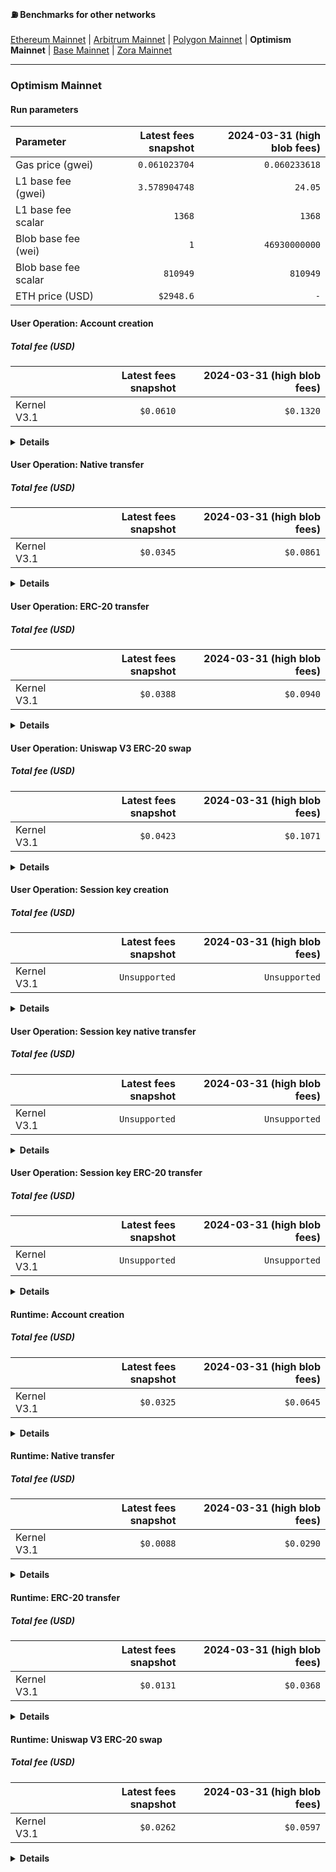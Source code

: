 #### ⛽️ Benchmarks for other networks

[Ethereum Mainnet](/benchmarks/ethereum.md) | [Arbitrum Mainnet](/benchmarks/arbitrum.md) | [Polygon Mainnet](/benchmarks/polygon.md) | **Optimism Mainnet** | [Base Mainnet](/benchmarks/base.md) | [Zora Mainnet](/benchmarks/zora.md)

---

<!-- BENCHMARK_RESULTS -->

### Optimism Mainnet

#### Run parameters

| Parameter            | Latest fees snapshot | 2024-03-31 (high blob fees) |
| :------------------- | -------------------: | --------------------------: |
| Gas price (gwei)     |        `0.061023704` |               `0.060233618` |
| L1 base fee (gwei)   |        `3.578904748` |                     `24.05` |
| L1 base fee scalar   |               `1368` |                      `1368` |
| Blob base fee (wei)  |                  `1` |               `46930000000` |
| Blob base fee scalar |             `810949` |                    `810949` |
| ETH price (USD)      |            `$2948.6` |                         `-` |

#### User Operation: Account creation

##### Total fee (USD)

|             | Latest fees snapshot | 2024-03-31 (high blob fees) |
| :---------- | -------------------: | --------------------------: |
| Kernel V3.1 |            `$0.0610` |                   `$0.1320` |

<details>
<summary><b>Details</b></summary>

##### Latest fees snapshot

|             | Execution gas | Execution fee (ETH) |  L1 gas |  L1 fee (ETH) | Total fee (ETH) | Total fee (USD) |
| :---------- | ------------: | ------------------: | ------: | ------------: | --------------: | --------------: |
| Kernel V3.1 |      `338419` |       `0.000020652` | `10108` | `0.000000049` |   `0.000020701` |       `$0.0610` |

##### 2024-03-31 (high blob fees)

|             | Execution gas | Execution fee (ETH) |  L1 gas |  L1 fee (ETH) | Total fee (ETH) | Total fee (USD) |
| :---------- | ------------: | ------------------: | ------: | ------------: | --------------: | --------------: |
| Kernel V3.1 |      `338419` |       `0.000020384` | `10108` | `0.000024376` |   `0.000044760` |       `$0.1320` |

</details>

#### User Operation: Native transfer

##### Total fee (USD)

|             | Latest fees snapshot | 2024-03-31 (high blob fees) |
| :---------- | -------------------: | --------------------------: |
| Kernel V3.1 |            `$0.0345` |                   `$0.0861` |

<details>
<summary><b>Details</b></summary>

##### Latest fees snapshot

|             | Execution gas | Execution fee (ETH) | L1 gas |  L1 fee (ETH) | Total fee (ETH) | Total fee (USD) |
| :---------- | ------------: | ------------------: | -----: | ------------: | --------------: | --------------: |
| Kernel V3.1 |      `190912` |       `0.000011650` | `7336` | `0.000000036` |   `0.000011686` |       `$0.0345` |

##### 2024-03-31 (high blob fees)

|             | Execution gas | Execution fee (ETH) | L1 gas |  L1 fee (ETH) | Total fee (ETH) | Total fee (USD) |
| :---------- | ------------: | ------------------: | -----: | ------------: | --------------: | --------------: |
| Kernel V3.1 |      `190912` |       `0.000011499` | `7336` | `0.000017691` |   `0.000029190` |       `$0.0861` |

</details>

#### User Operation: ERC-20 transfer

##### Total fee (USD)

|             | Latest fees snapshot | 2024-03-31 (high blob fees) |
| :---------- | -------------------: | --------------------------: |
| Kernel V3.1 |            `$0.0388` |                   `$0.0940` |

<details>
<summary><b>Details</b></summary>

##### Latest fees snapshot

|             | Execution gas | Execution fee (ETH) | L1 gas |  L1 fee (ETH) | Total fee (ETH) | Total fee (USD) |
| :---------- | ------------: | ------------------: | -----: | ------------: | --------------: | --------------: |
| Kernel V3.1 |      `214817` |       `0.000013109` | `7856` | `0.000000038` |   `0.000013147` |       `$0.0388` |

##### 2024-03-31 (high blob fees)

|             | Execution gas | Execution fee (ETH) | L1 gas |  L1 fee (ETH) | Total fee (ETH) | Total fee (USD) |
| :---------- | ------------: | ------------------: | -----: | ------------: | --------------: | --------------: |
| Kernel V3.1 |      `214817` |       `0.000012939` | `7856` | `0.000018945` |   `0.000031884` |       `$0.0940` |

</details>

#### User Operation: Uniswap V3 ERC-20 swap

##### Total fee (USD)

|             | Latest fees snapshot | 2024-03-31 (high blob fees) |
| :---------- | -------------------: | --------------------------: |
| Kernel V3.1 |            `$0.0423` |                   `$0.1071` |

<details>
<summary><b>Details</b></summary>

##### Latest fees snapshot

|             | Execution gas | Execution fee (ETH) | L1 gas |  L1 fee (ETH) | Total fee (ETH) | Total fee (USD) |
| :---------- | ------------: | ------------------: | -----: | ------------: | --------------: | --------------: |
| Kernel V3.1 |      `234378` |       `0.000014303` | `9212` | `0.000000045` |   `0.000014348` |       `$0.0423` |

##### 2024-03-31 (high blob fees)

|             | Execution gas | Execution fee (ETH) | L1 gas |  L1 fee (ETH) | Total fee (ETH) | Total fee (USD) |
| :---------- | ------------: | ------------------: | -----: | ------------: | --------------: | --------------: |
| Kernel V3.1 |      `234378` |       `0.000014117` | `9212` | `0.000022215` |   `0.000036332` |       `$0.1071` |

</details>

#### User Operation: Session key creation

##### Total fee (USD)

|             | Latest fees snapshot | 2024-03-31 (high blob fees) |
| :---------- | -------------------: | --------------------------: |
| Kernel V3.1 |        `Unsupported` |               `Unsupported` |

<details>
<summary><b>Details</b></summary>

##### Latest fees snapshot

|             | Execution gas | Execution fee (ETH) | L1 gas | L1 fee (ETH) | Total fee (ETH) | Total fee (USD) |
| :---------- | ------------: | ------------------: | -----: | -----------: | --------------: | --------------: |
| Kernel V3.1 |           `-` |                 `-` |    `-` |          `-` |             `-` |             `-` |

##### 2024-03-31 (high blob fees)

|             | Execution gas | Execution fee (ETH) | L1 gas | L1 fee (ETH) | Total fee (ETH) | Total fee (USD) |
| :---------- | ------------: | ------------------: | -----: | -----------: | --------------: | --------------: |
| Kernel V3.1 |           `-` |                 `-` |    `-` |          `-` |             `-` |             `-` |

</details>

#### User Operation: Session key native transfer

##### Total fee (USD)

|             | Latest fees snapshot | 2024-03-31 (high blob fees) |
| :---------- | -------------------: | --------------------------: |
| Kernel V3.1 |        `Unsupported` |               `Unsupported` |

<details>
<summary><b>Details</b></summary>

##### Latest fees snapshot

|             | Execution gas | Execution fee (ETH) | L1 gas | L1 fee (ETH) | Total fee (ETH) | Total fee (USD) |
| :---------- | ------------: | ------------------: | -----: | -----------: | --------------: | --------------: |
| Kernel V3.1 |           `-` |                 `-` |    `-` |          `-` |             `-` |             `-` |

##### 2024-03-31 (high blob fees)

|             | Execution gas | Execution fee (ETH) | L1 gas | L1 fee (ETH) | Total fee (ETH) | Total fee (USD) |
| :---------- | ------------: | ------------------: | -----: | -----------: | --------------: | --------------: |
| Kernel V3.1 |           `-` |                 `-` |    `-` |          `-` |             `-` |             `-` |

</details>

#### User Operation: Session key ERC-20 transfer

##### Total fee (USD)

|             | Latest fees snapshot | 2024-03-31 (high blob fees) |
| :---------- | -------------------: | --------------------------: |
| Kernel V3.1 |        `Unsupported` |               `Unsupported` |

<details>
<summary><b>Details</b></summary>

##### Latest fees snapshot

|             | Execution gas | Execution fee (ETH) | L1 gas | L1 fee (ETH) | Total fee (ETH) | Total fee (USD) |
| :---------- | ------------: | ------------------: | -----: | -----------: | --------------: | --------------: |
| Kernel V3.1 |           `-` |                 `-` |    `-` |          `-` |             `-` |             `-` |

##### 2024-03-31 (high blob fees)

|             | Execution gas | Execution fee (ETH) | L1 gas | L1 fee (ETH) | Total fee (ETH) | Total fee (USD) |
| :---------- | ------------: | ------------------: | -----: | -----------: | --------------: | --------------: |
| Kernel V3.1 |           `-` |                 `-` |    `-` |          `-` |             `-` |             `-` |

</details>

#### Runtime: Account creation

##### Total fee (USD)

|             | Latest fees snapshot | 2024-03-31 (high blob fees) |
| :---------- | -------------------: | --------------------------: |
| Kernel V3.1 |            `$0.0325` |                   `$0.0645` |

<details>
<summary><b>Details</b></summary>

##### Latest fees snapshot

|             | Execution gas | Execution fee (ETH) | L1 gas |  L1 fee (ETH) | Total fee (ETH) | Total fee (USD) |
| :---------- | ------------: | ------------------: | -----: | ------------: | --------------: | --------------: |
| Kernel V3.1 |      `180465` |       `0.000011013` | `4564` | `0.000000022` |   `0.000011035` |       `$0.0325` |

##### 2024-03-31 (high blob fees)

|             | Execution gas | Execution fee (ETH) | L1 gas |  L1 fee (ETH) | Total fee (ETH) | Total fee (USD) |
| :---------- | ------------: | ------------------: | -----: | ------------: | --------------: | --------------: |
| Kernel V3.1 |      `180465` |       `0.000010870` | `4564` | `0.000011006` |   `0.000021876` |       `$0.0645` |

</details>

#### Runtime: Native transfer

##### Total fee (USD)

|             | Latest fees snapshot | 2024-03-31 (high blob fees) |
| :---------- | -------------------: | --------------------------: |
| Kernel V3.1 |            `$0.0088` |                   `$0.0290` |

<details>
<summary><b>Details</b></summary>

##### Latest fees snapshot

|             | Execution gas | Execution fee (ETH) | L1 gas |  L1 fee (ETH) | Total fee (ETH) | Total fee (USD) |
| :---------- | ------------: | ------------------: | -----: | ------------: | --------------: | --------------: |
| Kernel V3.1 |       `48615` |       `0.000002967` | `2868` | `0.000000014` |   `0.000002981` |       `$0.0088` |

##### 2024-03-31 (high blob fees)

|             | Execution gas | Execution fee (ETH) | L1 gas |  L1 fee (ETH) | Total fee (ETH) | Total fee (USD) |
| :---------- | ------------: | ------------------: | -----: | ------------: | --------------: | --------------: |
| Kernel V3.1 |       `48615` |       `0.000002928` | `2868` | `0.000006916` |   `0.000009844` |       `$0.0290` |

</details>

#### Runtime: ERC-20 transfer

##### Total fee (USD)

|             | Latest fees snapshot | 2024-03-31 (high blob fees) |
| :---------- | -------------------: | --------------------------: |
| Kernel V3.1 |            `$0.0131` |                   `$0.0368` |

<details>
<summary><b>Details</b></summary>

##### Latest fees snapshot

|             | Execution gas | Execution fee (ETH) | L1 gas |  L1 fee (ETH) | Total fee (ETH) | Total fee (USD) |
| :---------- | ------------: | ------------------: | -----: | ------------: | --------------: | --------------: |
| Kernel V3.1 |       `72317` |       `0.000004413` | `3376` | `0.000000017` |   `0.000004430` |       `$0.0131` |

##### 2024-03-31 (high blob fees)

|             | Execution gas | Execution fee (ETH) | L1 gas |  L1 fee (ETH) | Total fee (ETH) | Total fee (USD) |
| :---------- | ------------: | ------------------: | -----: | ------------: | --------------: | --------------: |
| Kernel V3.1 |       `72317` |       `0.000004356` | `3376` | `0.000008141` |   `0.000012497` |       `$0.0368` |

</details>

#### Runtime: Uniswap V3 ERC-20 swap

##### Total fee (USD)

|             | Latest fees snapshot | 2024-03-31 (high blob fees) |
| :---------- | -------------------: | --------------------------: |
| Kernel V3.1 |            `$0.0262` |                   `$0.0597` |

<details>
<summary><b>Details</b></summary>

##### Latest fees snapshot

|             | Execution gas | Execution fee (ETH) | L1 gas |  L1 fee (ETH) | Total fee (ETH) | Total fee (USD) |
| :---------- | ------------: | ------------------: | -----: | ------------: | --------------: | --------------: |
| Kernel V3.1 |      `145355` |       `0.000008870` | `4760` | `0.000000023` |   `0.000008893` |       `$0.0262` |

##### 2024-03-31 (high blob fees)

|             | Execution gas | Execution fee (ETH) | L1 gas |  L1 fee (ETH) | Total fee (ETH) | Total fee (USD) |
| :---------- | ------------: | ------------------: | -----: | ------------: | --------------: | --------------: |
| Kernel V3.1 |      `145355` |       `0.000008755` | `4760` | `0.000011479` |   `0.000020234` |       `$0.0597` |

</details>

<!-- /BENCHMARK_RESULTS -->
